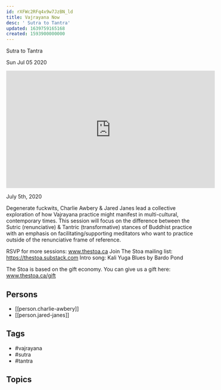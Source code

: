 ```yaml
---
id: rXFWc2RFq4x9w7JzBN_ld
title: Vajrayana Now
desc: ' Sutra to Tantra'
updated: 1639759165168
created: 1593900000000
---
```



 Sutra to Tantra

Sun Jul 05 2020

<iframe width="560" height="315" src="https://www.youtube.com/embed/8f9u8HQYJi0" title="Vajrayana Now: Sutra to Tantra w/ Charlie Awbery & Jared Janes" frameborder="0" allow="accelerometer; autoplay; clipboard-write; encrypted-media; gyroscope; picture-in-picture" allowfullscreen ></iframe>

July 5th, 2020

Degenerate fuckwits, Charlie Awbery & Jared Janes lead a collective exploration of how Vajrayana practice might manifest in multi-cultural, contemporary times. This session will focus on the difference between the Sutric (renunciative) & Tantric (transformative) stances of Buddhist practice with an emphasis on facilitating/supporting meditators who want to practice outside of the renunciative frame of reference.

RSVP for more sessions: www.thestoa.ca
Join The Stoa mailing list: https://thestoa.substack.com
Intro song: Kali Yuga Blues by Bardo Pond

The Stoa is based on the gift economy. You can give us a gift here: www.thestoa.ca/gift

## Persons

- [[person.charlie-awbery]]
- [[person.jared-janes]]

## Tags

- #vajrayana
- #sutra
- #tantra

## Topics



